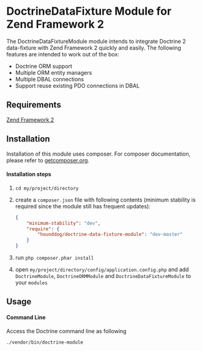 # DoctrineDataFixture Module for Zend Framework 2

The DoctrineDataFixtureModule module intends to integrate Doctrine 2 data-fixture with Zend Framework 2 quickly
and easily. The following features are intended to work out of the box:

  - Doctrine ORM support
  - Multiple ORM entity managers
  - Multiple DBAL connections
  - Support reuse existing PDO connections in DBAL

## Requirements
[Zend Framework 2](http://www.github.com/zendframework/zf2)

## Installation

Installation of this module uses composer. For composer documentation, please refer to
[getcomposer.org](http://getcomposer.org/).

#### Installation steps

  1. `cd my/project/directory`
  2. create a `composer.json` file with following contents (minimum stability is required since the module still has
     frequent updates):

     ```json
     {
         "minimum-stability": "dev",
         "require": {
             "hounddog/doctrine-data-fixture-module": "dev-master"
         }
     }
     ```
  3. run `php composer.phar install`
  4. open `my/project/directory/config/application.config.php` and add `DoctrineModule`, `DoctrineORMModule` and `DoctrineDataFixtureModule` to your `modules`

## Usage

#### Command Line
Access the Doctrine command line as following

```sh
./vendor/bin/doctrine-module
```
